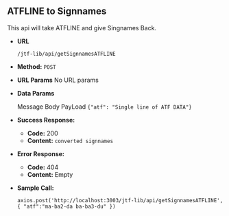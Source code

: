 **ATFLINE to Signnames**
----
This api will take ATFLINE and give Singnames Back.

* **URL**

    `/jtf-lib/api/getSignnamesATFLINE`

* **Method:**
    `POST` 
  
*  **URL Params**
    No URL params

* **Data Params**

    Message Body PayLoad
    `{"atf": "Single line of ATF DATA"}`

* **Success Response:**

  * **Code:** 200 
  * **Content:** `converted signnames`
 
* **Error Response:**

  * **Code:** 404 <br />
  * **Content:** Empty

* **Sample Call:**

  `axios.post('http://localhost:3003/jtf-lib/api/getSignnamesATFLINE',{
      "atf":"ma-ba2-da ba-ba3-du"
  })`  
 